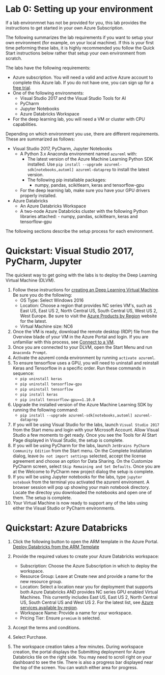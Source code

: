 # Lab 0: Setting up your environment 

If a lab environmnet has not be provided for you, this lab provides the instructions to get started in your own Azure Subscription.

The following summarizes the lab requirements if you want to setup your own environment (for example, on your local machine). If this is your first time peforming these labs, it is highly recommended you follow the Quick Start instructions below rather that setup your own environment from scratch.

The labs have the following requirements:
- Azure subscription. You will need a valid and active Azure account to complete this Azure lab. If you do not have one, you can sign up for a [free trial](https://azure.microsoft.com/en-us/free/).
- One of the following environments:
    - Visual Studio 2017 and the Visual Studio Tools for AI 
    - PyCharm
    - Jupyter Notebooks
    - Azure Databricks Workspace
- For the deep learning lab, you will need a VM or cluster with CPU capabilities.

Depending on which environment you use, there are different requirements. These are summarized as follows:
- Visual Studio 2017, PyCharm, Jupyter Notebooks
    - A Python 3.x Anaconda environment named `azureml` with:
        - The latest version of the Azure Machine Learning Python SDK installed. Use `pip install --upgrade azureml-sdk[notebooks,automl] azureml-dataprep` to install the latest version.
        - The following pip installable packages:
            - numpy, pandas, scikitlearn, keras and tensorflow-gpu 
    - For the deep learning lab, make sure you have your GPU drivers properly installed.
- Azure Databricks
    - An Azure Databricks Workspace
    - A two-node Azure Databricks cluster with the following Python libraries attached:
            - numpy, pandas, scikitlearn, keras and tensorflow-gpu

The following sections describe the setup process for each environment.

# Quickstart: Visual Studio 2017, PyCharm, Jupyter
The quickest way to get going with the labs is to deploy the Deep Learning Virtual Machine (DLVM). 

1. Follow these instructions for [creating an Deep Learning Virtual Machine](https://docs.microsoft.com/en-us/azure/machine-learning/data-science-virtual-machine/provision-deep-learning-dsvm). Be sure you do the following:
    - OS Type: Select Windows 2016
    - Location: Choose a region that provides NC series VM's, such as East US, East US 2, North Central US, South Central US, West US 2, West Europe. Be sure to visit the [Azure Products by Region](https://azure.microsoft.com/regions/services/) website for the latest.
    - Virtual Machine size: NC6
2. Once the VM is ready, download the remote desktop (RDP) file from the Overview blade of your VM in the Azure Portal and login. If you are unfamiliar with this process, see [Connect to a VM](https://docs.microsoft.com/en-us/azure/virtual-machines/windows/connect-logon).
3. Once you are connected to your DLVM, open the Start Menu and run `Anaconda Prompt`. 
4. Activate the azureml conda environment by running `activate azureml`.
5. To ensure tensorflow uses a GPU, you will need to uninstall and reinstall Keras and Tensorflow in a specific order. Run these commands in sequence:
    - `pip uninstall keras`
    - `pip uninstall tensorflow-gpu`
    - `pip uninstall tensorflow`
    - `pip install keras`
    - `pip install tensorflow-gpu==1.10.0`
 6. Upgrade the installed version of the Azure Machine Learning SDK by running the following command:
    - `pip install --upgrade azureml-sdk[notebooks,automl] azureml-dataprep`
7. If you will be using Visual Studio for the labs, launch `Visual Studio 2017` from the Start menu and login with your Microsoft Account. Allow Visual Studio a few moments to get ready. Once you see the Tools for AI Start Page displayed in Visual Studio, the setup is complete.
8. If you will be using PyCharm for the labs, launch `JetBrains PyCharm Community Edition` from the Start menu. On the Complete Installation dialog, leave `Do not import settings` selected, accept the license agreement and choose an option for Data Sharing. On the Customize PyCharm screen, select `Skip Remaining and Set Defaults`. Once you are at the Welcome to PyCharm new project dialog the setup is complete.
9. If you will be using Jupyter notebooks for the labs, type  `jupyter notebook` from the terminal you activated the azureml enviroment. A browser session will pop up showing your main notebook directory. Locate  the directoy you downloaded the notebooks  and open one of them. The setup is complete.
10. Your Virtual Machine is now ready to support any of the labs using either the Visual Studio or PyCharm environments.     


# Quickstart: Azure Databricks

1. Click the following button to open the ARM template in the Azure Portal.
[Deploy Databricks from the ARM Template](https://portal.azure.com/#create/Microsoft.Template/uri/https%3A%2F%2Fraw.githubusercontent.com%2FAzure%2Fazure-quickstart-templates%2Fmaster%2F101-databricks-workspace%2Fazuredeploy.json)

2. Provide the required values to create your Azure Databricks workspace:
    - Subscription: Choose the Azure Subscription in which to deploy the workspace.
    - Resource Group: Leave at Create new and provide a name for the new resource group.
    - Location: Select a location near you for deployment that supports both Azure Databricks AND provides NC series GPU enabled Virtual Machines. This currently includes East US, East US 2, North Central US, South Central US and West US 2. For the latest list, see [Azure services available by region](https://azure.microsoft.com/regions/services/).
    - Workspace Name: Provide a name for your workspace.
    - Pricing Tier: Ensure `premium` is selected.

3. Accept the terms and conditions.
4. Select Purchase. 
5. The workspace creation takes a few minutes. During workspace creation, the portal displays the Submitting deployment for Azure Databricks tile on the right side. You may need to scroll right on your dashboard to see the tile. There is also a progress bar displayed near the top of the screen. You can watch either area for progress.
